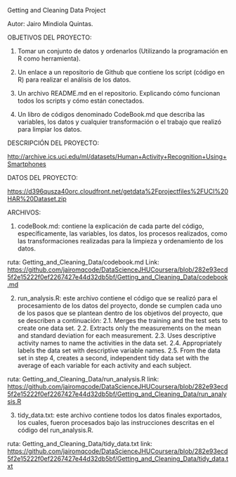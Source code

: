 Getting and Cleaning Data Project

Autor: Jairo Mindiola Quintas.


OBJETIVOS DEL PROYECTO:

1. Tomar un conjunto de datos y ordenarlos (Utilizando la programación en R como herramienta).

2. Un enlace a un repositorio de Github que contiene los script (código en R) para realizar el análisis de los datos.

3. Un archivo README.md en el repositorio. Explicando cómo funcionan todos los scripts y cómo están conectados.

4. Un libro de códigos denominado CodeBook.md que describa las variables, los datos y cualquier transformación o el trabajo que realizó para limpiar los datos.


DESCRIPCIÓN DEL PROYECTO:

http://archive.ics.uci.edu/ml/datasets/Human+Activity+Recognition+Using+Smartphones 

DATOS DEL PROYECTO:

https://d396qusza40orc.cloudfront.net/getdata%2Fprojectfiles%2FUCI%20HAR%20Dataset.zip  


ARCHIVOS:
1. codeBook.md: contiene la explicación de cada parte del código, específicamente, las variables, los datos, los procesos realizados, como las transformaciones realizadas para la limpieza y ordenamiento de los datos.

ruta: Getting_and_Cleaning_Data/codebook.md
Link: https://github.com/jairomqcode/DataScienceJHUCoursera/blob/282e93ecd5f2e15222f0ef2267427e44d32db5bf/Getting_and_Cleaning_Data/codebook.md

2. run_analysis.R: este archivo contiene el código que se realizó para el procesamiento de los datos del proyecto, donde se cumplen cada uno de los pasos que se plantean dentro de los objetivos del proyecto, que se describen a continuación:
2.1. Merges the training and the test sets to create one data set.
2.2. Extracts only the measurements on the mean and standard deviation for each measurement.
2.3. Uses descriptive activity names to name the activities in the data set.
2.4. Appropriately labels the data set with descriptive variable names.
2.5. From the data set in step 4, creates a second, independent tidy data set with the average of each variable for each activity and each subject.

ruta: Getting_and_Cleaning_Data/run_analysis.R
link: https://github.com/jairomqcode/DataScienceJHUCoursera/blob/282e93ecd5f2e15222f0ef2267427e44d32db5bf/Getting_and_Cleaning_Data/run_analysis.R

3. tidy_data.txt: este archivo contiene todos los datos finales exportados, los cuales, fueron procesados bajo las instrucciones descritas en el código del run_analysis.R.

ruta: Getting_and_Cleaning_Data/tidy_data.txt
link: https://github.com/jairomqcode/DataScienceJHUCoursera/blob/282e93ecd5f2e15222f0ef2267427e44d32db5bf/Getting_and_Cleaning_Data/tidy_data.txt


